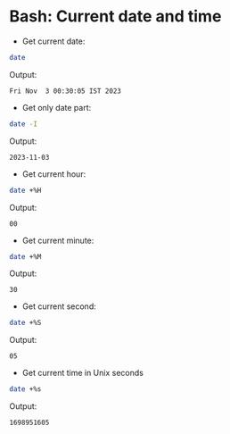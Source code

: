 # Bash: Current date and time

* Get current date:

```bash
date
```

Output:

```
Fri Nov  3 00:30:05 IST 2023
```

* Get only date part:

```bash
date -I
```

Output:

```
2023-11-03
```

* Get current hour:

```bash
date +%H
```

Output:

```
00
```

* Get current minute:

```bash
date +%M
```

Output:

```
30
```

* Get current second:

```bash
date +%S
```

Output:

```
05
```

* Get current time in Unix seconds

```bash
date +%s
```

Output:

```
1698951605
```
